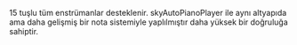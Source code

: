 15 tuşlu tüm enstrümanlar desteklenir.
skyAutoPianoPlayer ile aynı altyapıda ama daha gelişmiş bir nota sistemiyle yaplılmıştır daha yüksek bir doğruluğa sahiptir.
